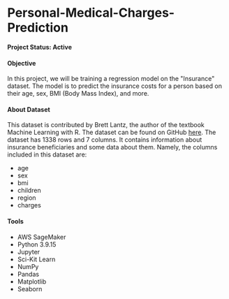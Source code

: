 # Personal-Medical-Charges-Prediction

**Project Status: Active**

#### Objective
In this project, we will be training a regression model on the "Insurance" dataset. The model is to predict the insurance costs for a person based on their age, sex, BMI (Body Mass Index), and more.

#### About Dataset
This dataset is contributed by Brett Lantz, the author of the textbook Machine Learning with R. The dataset can be found on GitHub [here](https://github.com/stedy/Machine-Learning-with-R-datasets/blob/master/insurance.csv). The dataset has 1338 rows and 7 columns. It contains information about insurance beneficiaries and some data about them. Namely, the columns included in this dataset are:
- age
- sex
- bmi
- children
- region
- charges

#### Tools
- AWS SageMaker
- Python 3.9.15
- Jupyter
- Sci-Kit Learn
- NumPy
- Pandas
- Matplotlib
- Seaborn
